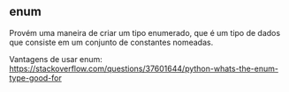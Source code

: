 ## enum


Provém uma maneira de criar um tipo enumerado, que é um tipo de dados que consiste em um conjunto de constantes nomeadas.

Vantagens de usar enum:
https://stackoverflow.com/questions/37601644/python-whats-the-enum-type-good-for